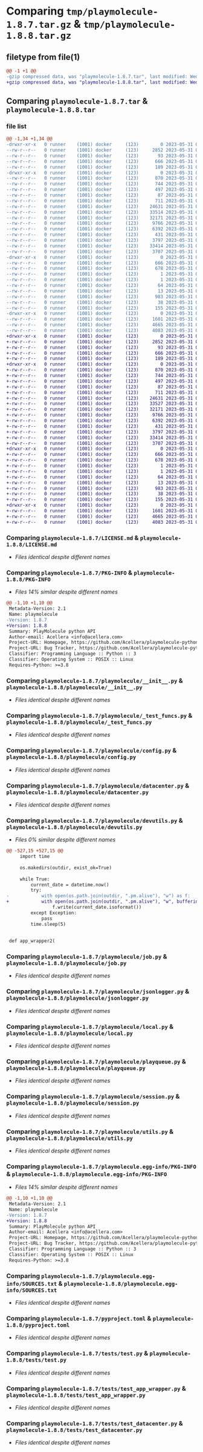 # Comparing `tmp/playmolecule-1.8.7.tar.gz` & `tmp/playmolecule-1.8.8.tar.gz`

## filetype from file(1)

```diff
@@ -1 +1 @@
-gzip compressed data, was "playmolecule-1.8.7.tar", last modified: Wed May 31 09:33:23 2023, max compression
+gzip compressed data, was "playmolecule-1.8.8.tar", last modified: Wed May 31 09:35:51 2023, max compression
```

## Comparing `playmolecule-1.8.7.tar` & `playmolecule-1.8.8.tar`

### file list

```diff
@@ -1,34 +1,34 @@
-drwxr-xr-x   0 runner    (1001) docker     (123)        0 2023-05-31 09:33:23.418520 playmolecule-1.8.7/
--rw-r--r--   0 runner    (1001) docker     (123)     2852 2023-05-31 09:33:01.000000 playmolecule-1.8.7/LICENSE.md
--rw-r--r--   0 runner    (1001) docker     (123)       93 2023-05-31 09:33:01.000000 playmolecule-1.8.7/MANIFEST.in
--rw-r--r--   0 runner    (1001) docker     (123)      666 2023-05-31 09:33:23.414520 playmolecule-1.8.7/PKG-INFO
--rw-r--r--   0 runner    (1001) docker     (123)      189 2023-05-31 09:33:01.000000 playmolecule-1.8.7/README.md
-drwxr-xr-x   0 runner    (1001) docker     (123)        0 2023-05-31 09:33:23.418520 playmolecule-1.8.7/playmolecule/
--rw-r--r--   0 runner    (1001) docker     (123)      870 2023-05-31 09:33:01.000000 playmolecule-1.8.7/playmolecule/__init__.py
--rw-r--r--   0 runner    (1001) docker     (123)      744 2023-05-31 09:33:01.000000 playmolecule-1.8.7/playmolecule/_test_funcs.py
--rw-r--r--   0 runner    (1001) docker     (123)      497 2023-05-31 09:33:23.418520 playmolecule-1.8.7/playmolecule/_version.py
--rw-r--r--   0 runner    (1001) docker     (123)       87 2023-05-31 09:33:01.000000 playmolecule-1.8.7/playmolecule/config.ini
--rw-r--r--   0 runner    (1001) docker     (123)      711 2023-05-31 09:33:01.000000 playmolecule-1.8.7/playmolecule/config.py
--rw-r--r--   0 runner    (1001) docker     (123)    24631 2023-05-31 09:33:01.000000 playmolecule-1.8.7/playmolecule/datacenter.py
--rw-r--r--   0 runner    (1001) docker     (123)    33514 2023-05-31 09:33:01.000000 playmolecule-1.8.7/playmolecule/devutils.py
--rw-r--r--   0 runner    (1001) docker     (123)    32171 2023-05-31 09:33:01.000000 playmolecule-1.8.7/playmolecule/job.py
--rw-r--r--   0 runner    (1001) docker     (123)     9766 2023-05-31 09:33:01.000000 playmolecule-1.8.7/playmolecule/jsonlogger.py
--rw-r--r--   0 runner    (1001) docker     (123)     6392 2023-05-31 09:33:01.000000 playmolecule-1.8.7/playmolecule/local.py
--rw-r--r--   0 runner    (1001) docker     (123)      431 2023-05-31 09:33:01.000000 playmolecule-1.8.7/playmolecule/logging.ini
--rw-r--r--   0 runner    (1001) docker     (123)     3797 2023-05-31 09:33:01.000000 playmolecule-1.8.7/playmolecule/playqueue.py
--rw-r--r--   0 runner    (1001) docker     (123)    33414 2023-05-31 09:33:01.000000 playmolecule-1.8.7/playmolecule/session.py
--rw-r--r--   0 runner    (1001) docker     (123)     3707 2023-05-31 09:33:01.000000 playmolecule-1.8.7/playmolecule/utils.py
-drwxr-xr-x   0 runner    (1001) docker     (123)        0 2023-05-31 09:33:23.414520 playmolecule-1.8.7/playmolecule.egg-info/
--rw-r--r--   0 runner    (1001) docker     (123)      666 2023-05-31 09:33:23.000000 playmolecule-1.8.7/playmolecule.egg-info/PKG-INFO
--rw-r--r--   0 runner    (1001) docker     (123)      678 2023-05-31 09:33:23.000000 playmolecule-1.8.7/playmolecule.egg-info/SOURCES.txt
--rw-r--r--   0 runner    (1001) docker     (123)        1 2023-05-31 09:33:23.000000 playmolecule-1.8.7/playmolecule.egg-info/dependency_links.txt
--rw-r--r--   0 runner    (1001) docker     (123)        1 2023-05-31 09:33:23.000000 playmolecule-1.8.7/playmolecule.egg-info/not-zip-safe
--rw-r--r--   0 runner    (1001) docker     (123)       64 2023-05-31 09:33:23.000000 playmolecule-1.8.7/playmolecule.egg-info/requires.txt
--rw-r--r--   0 runner    (1001) docker     (123)       13 2023-05-31 09:33:23.000000 playmolecule-1.8.7/playmolecule.egg-info/top_level.txt
--rw-r--r--   0 runner    (1001) docker     (123)      983 2023-05-31 09:33:01.000000 playmolecule-1.8.7/pyproject.toml
--rw-r--r--   0 runner    (1001) docker     (123)       38 2023-05-31 09:33:23.418520 playmolecule-1.8.7/setup.cfg
--rw-r--r--   0 runner    (1001) docker     (123)      155 2023-05-31 09:33:01.000000 playmolecule-1.8.7/setup.py
-drwxr-xr-x   0 runner    (1001) docker     (123)        0 2023-05-31 09:33:23.414520 playmolecule-1.8.7/tests/
--rw-r--r--   0 runner    (1001) docker     (123)     1601 2023-05-31 09:33:01.000000 playmolecule-1.8.7/tests/test.py
--rw-r--r--   0 runner    (1001) docker     (123)     4665 2023-05-31 09:33:01.000000 playmolecule-1.8.7/tests/test_app_wrapper.py
--rw-r--r--   0 runner    (1001) docker     (123)     4083 2023-05-31 09:33:01.000000 playmolecule-1.8.7/tests/test_datacenter.py
+drwxr-xr-x   0 runner    (1001) docker     (123)        0 2023-05-31 09:35:51.417353 playmolecule-1.8.8/
+-rw-r--r--   0 runner    (1001) docker     (123)     2852 2023-05-31 09:35:26.000000 playmolecule-1.8.8/LICENSE.md
+-rw-r--r--   0 runner    (1001) docker     (123)       93 2023-05-31 09:35:26.000000 playmolecule-1.8.8/MANIFEST.in
+-rw-r--r--   0 runner    (1001) docker     (123)      666 2023-05-31 09:35:51.417353 playmolecule-1.8.8/PKG-INFO
+-rw-r--r--   0 runner    (1001) docker     (123)      189 2023-05-31 09:35:26.000000 playmolecule-1.8.8/README.md
+drwxr-xr-x   0 runner    (1001) docker     (123)        0 2023-05-31 09:35:51.417353 playmolecule-1.8.8/playmolecule/
+-rw-r--r--   0 runner    (1001) docker     (123)      870 2023-05-31 09:35:26.000000 playmolecule-1.8.8/playmolecule/__init__.py
+-rw-r--r--   0 runner    (1001) docker     (123)      744 2023-05-31 09:35:26.000000 playmolecule-1.8.8/playmolecule/_test_funcs.py
+-rw-r--r--   0 runner    (1001) docker     (123)      497 2023-05-31 09:35:51.417353 playmolecule-1.8.8/playmolecule/_version.py
+-rw-r--r--   0 runner    (1001) docker     (123)       87 2023-05-31 09:35:26.000000 playmolecule-1.8.8/playmolecule/config.ini
+-rw-r--r--   0 runner    (1001) docker     (123)      711 2023-05-31 09:35:26.000000 playmolecule-1.8.8/playmolecule/config.py
+-rw-r--r--   0 runner    (1001) docker     (123)    24631 2023-05-31 09:35:26.000000 playmolecule-1.8.8/playmolecule/datacenter.py
+-rw-r--r--   0 runner    (1001) docker     (123)    33527 2023-05-31 09:35:26.000000 playmolecule-1.8.8/playmolecule/devutils.py
+-rw-r--r--   0 runner    (1001) docker     (123)    32171 2023-05-31 09:35:26.000000 playmolecule-1.8.8/playmolecule/job.py
+-rw-r--r--   0 runner    (1001) docker     (123)     9766 2023-05-31 09:35:26.000000 playmolecule-1.8.8/playmolecule/jsonlogger.py
+-rw-r--r--   0 runner    (1001) docker     (123)     6392 2023-05-31 09:35:26.000000 playmolecule-1.8.8/playmolecule/local.py
+-rw-r--r--   0 runner    (1001) docker     (123)      431 2023-05-31 09:35:26.000000 playmolecule-1.8.8/playmolecule/logging.ini
+-rw-r--r--   0 runner    (1001) docker     (123)     3797 2023-05-31 09:35:26.000000 playmolecule-1.8.8/playmolecule/playqueue.py
+-rw-r--r--   0 runner    (1001) docker     (123)    33414 2023-05-31 09:35:26.000000 playmolecule-1.8.8/playmolecule/session.py
+-rw-r--r--   0 runner    (1001) docker     (123)     3707 2023-05-31 09:35:26.000000 playmolecule-1.8.8/playmolecule/utils.py
+drwxr-xr-x   0 runner    (1001) docker     (123)        0 2023-05-31 09:35:51.417353 playmolecule-1.8.8/playmolecule.egg-info/
+-rw-r--r--   0 runner    (1001) docker     (123)      666 2023-05-31 09:35:51.000000 playmolecule-1.8.8/playmolecule.egg-info/PKG-INFO
+-rw-r--r--   0 runner    (1001) docker     (123)      678 2023-05-31 09:35:51.000000 playmolecule-1.8.8/playmolecule.egg-info/SOURCES.txt
+-rw-r--r--   0 runner    (1001) docker     (123)        1 2023-05-31 09:35:51.000000 playmolecule-1.8.8/playmolecule.egg-info/dependency_links.txt
+-rw-r--r--   0 runner    (1001) docker     (123)        1 2023-05-31 09:35:51.000000 playmolecule-1.8.8/playmolecule.egg-info/not-zip-safe
+-rw-r--r--   0 runner    (1001) docker     (123)       64 2023-05-31 09:35:51.000000 playmolecule-1.8.8/playmolecule.egg-info/requires.txt
+-rw-r--r--   0 runner    (1001) docker     (123)       13 2023-05-31 09:35:51.000000 playmolecule-1.8.8/playmolecule.egg-info/top_level.txt
+-rw-r--r--   0 runner    (1001) docker     (123)      983 2023-05-31 09:35:26.000000 playmolecule-1.8.8/pyproject.toml
+-rw-r--r--   0 runner    (1001) docker     (123)       38 2023-05-31 09:35:51.417353 playmolecule-1.8.8/setup.cfg
+-rw-r--r--   0 runner    (1001) docker     (123)      155 2023-05-31 09:35:26.000000 playmolecule-1.8.8/setup.py
+drwxr-xr-x   0 runner    (1001) docker     (123)        0 2023-05-31 09:35:51.417353 playmolecule-1.8.8/tests/
+-rw-r--r--   0 runner    (1001) docker     (123)     1601 2023-05-31 09:35:26.000000 playmolecule-1.8.8/tests/test.py
+-rw-r--r--   0 runner    (1001) docker     (123)     4665 2023-05-31 09:35:26.000000 playmolecule-1.8.8/tests/test_app_wrapper.py
+-rw-r--r--   0 runner    (1001) docker     (123)     4083 2023-05-31 09:35:26.000000 playmolecule-1.8.8/tests/test_datacenter.py
```

### Comparing `playmolecule-1.8.7/LICENSE.md` & `playmolecule-1.8.8/LICENSE.md`

 * *Files identical despite different names*

### Comparing `playmolecule-1.8.7/PKG-INFO` & `playmolecule-1.8.8/PKG-INFO`

 * *Files 14% similar despite different names*

```diff
@@ -1,10 +1,10 @@
 Metadata-Version: 2.1
 Name: playmolecule
-Version: 1.8.7
+Version: 1.8.8
 Summary: PlayMolecule python API
 Author-email: Acellera <info@acellera.com>
 Project-URL: Homepage, https://github.com/Acellera/playmolecule-python-api
 Project-URL: Bug Tracker, https://github.com/Acellera/playmolecule-python-api/issues
 Classifier: Programming Language :: Python :: 3
 Classifier: Operating System :: POSIX :: Linux
 Requires-Python: >=3.8
```

### Comparing `playmolecule-1.8.7/playmolecule/__init__.py` & `playmolecule-1.8.8/playmolecule/__init__.py`

 * *Files identical despite different names*

### Comparing `playmolecule-1.8.7/playmolecule/_test_funcs.py` & `playmolecule-1.8.8/playmolecule/_test_funcs.py`

 * *Files identical despite different names*

### Comparing `playmolecule-1.8.7/playmolecule/config.py` & `playmolecule-1.8.8/playmolecule/config.py`

 * *Files identical despite different names*

### Comparing `playmolecule-1.8.7/playmolecule/datacenter.py` & `playmolecule-1.8.8/playmolecule/datacenter.py`

 * *Files identical despite different names*

### Comparing `playmolecule-1.8.7/playmolecule/devutils.py` & `playmolecule-1.8.8/playmolecule/devutils.py`

 * *Files 0% similar despite different names*

```diff
@@ -527,15 +527,15 @@
     import time
 
     os.makedirs(outdir, exist_ok=True)
 
     while True:
         current_date = datetime.now()
         try:
-            with open(os.path.join(outdir, ".pm.alive"), "w") as f:
+            with open(os.path.join(outdir, ".pm.alive"), "w", buffering=0) as f:
                 f.write(current_date.isoformat())
         except Exception:
             pass
         time.sleep(5)
 
 
 def app_wrapper2(
```

### Comparing `playmolecule-1.8.7/playmolecule/job.py` & `playmolecule-1.8.8/playmolecule/job.py`

 * *Files identical despite different names*

### Comparing `playmolecule-1.8.7/playmolecule/jsonlogger.py` & `playmolecule-1.8.8/playmolecule/jsonlogger.py`

 * *Files identical despite different names*

### Comparing `playmolecule-1.8.7/playmolecule/local.py` & `playmolecule-1.8.8/playmolecule/local.py`

 * *Files identical despite different names*

### Comparing `playmolecule-1.8.7/playmolecule/playqueue.py` & `playmolecule-1.8.8/playmolecule/playqueue.py`

 * *Files identical despite different names*

### Comparing `playmolecule-1.8.7/playmolecule/session.py` & `playmolecule-1.8.8/playmolecule/session.py`

 * *Files identical despite different names*

### Comparing `playmolecule-1.8.7/playmolecule/utils.py` & `playmolecule-1.8.8/playmolecule/utils.py`

 * *Files identical despite different names*

### Comparing `playmolecule-1.8.7/playmolecule.egg-info/PKG-INFO` & `playmolecule-1.8.8/playmolecule.egg-info/PKG-INFO`

 * *Files 14% similar despite different names*

```diff
@@ -1,10 +1,10 @@
 Metadata-Version: 2.1
 Name: playmolecule
-Version: 1.8.7
+Version: 1.8.8
 Summary: PlayMolecule python API
 Author-email: Acellera <info@acellera.com>
 Project-URL: Homepage, https://github.com/Acellera/playmolecule-python-api
 Project-URL: Bug Tracker, https://github.com/Acellera/playmolecule-python-api/issues
 Classifier: Programming Language :: Python :: 3
 Classifier: Operating System :: POSIX :: Linux
 Requires-Python: >=3.8
```

### Comparing `playmolecule-1.8.7/playmolecule.egg-info/SOURCES.txt` & `playmolecule-1.8.8/playmolecule.egg-info/SOURCES.txt`

 * *Files identical despite different names*

### Comparing `playmolecule-1.8.7/pyproject.toml` & `playmolecule-1.8.8/pyproject.toml`

 * *Files identical despite different names*

### Comparing `playmolecule-1.8.7/tests/test.py` & `playmolecule-1.8.8/tests/test.py`

 * *Files identical despite different names*

### Comparing `playmolecule-1.8.7/tests/test_app_wrapper.py` & `playmolecule-1.8.8/tests/test_app_wrapper.py`

 * *Files identical despite different names*

### Comparing `playmolecule-1.8.7/tests/test_datacenter.py` & `playmolecule-1.8.8/tests/test_datacenter.py`

 * *Files identical despite different names*


